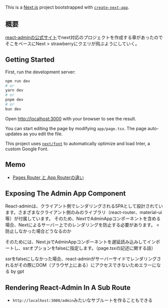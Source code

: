 This is a [Next.js](https://nextjs.org/) project bootstrapped with [`create-next-app`](https://github.com/vercel/next.js/tree/canary/packages/create-next-app).

## 概要
[react-adminの公式サイト](https://marmelab.com/react-admin/NextJs.html)でnext対応のプロジェクトを作成する章があったのでそこをベースにNext > strawberryにクエリが飛ぶようにしていく。


## Getting Started

First, run the development server:

```bash
npm run dev
# or
yarn dev
# or
pnpm dev
# or
bun dev
```

Open [http://localhost:3000](http://localhost:3000) with your browser to see the result.

You can start editing the page by modifying `app/page.tsx`. The page auto-updates as you edit the file.

This project uses [`next/font`](https://nextjs.org/docs/basic-features/font-optimization) to automatically optimize and load Inter, a custom Google Font.

## Memo

- [Pages Router と App Routerの違い](https://qiita.com/Yasushi-Mo/items/865a8d6e1a063058d702)

## Exposing The Admin App Component

React-adminは、クライアント側でレンダリングされるSPAとして設計されています。さまざまなクライアント側のみのライブラリ（react-router、material-ui等）が付属しています。
そのため、NextでAdminAppコンポーネントを含める場合、Nextによるサーバー上でのレンダリングを防止する必要があります。 < 防止しなかった場合どうなるのか

そのためには、Next.jsでAdminAppコンポーネントを遅延読み込みしてインポートし、ssrオプションをfalseに指定します。（page.tsxの記述に関する話）

ssrをfalseにしなかった場合、react-adminがサーバーサイドでレンダリングされるがその際にDOM（ブラウザ上にある）にアクセスできないためエラーになる by gpt

## Rendering React-Admin In A Sub Route

- `http://localhost:3000/admin`みたいなサブルートを作ることもできる
